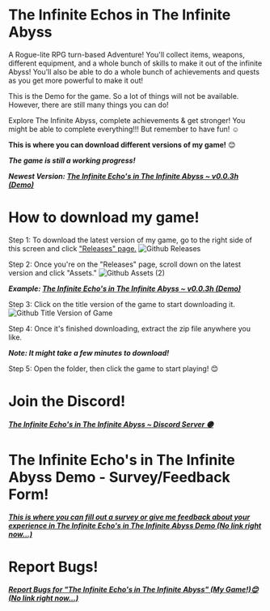 # The Infinite Echos in The Infinite Abyss
A Rogue-lite RPG turn-based Adventure! You'll collect items, weapons, different equipment, and a whole bunch of skills to make it out of the infinite Abyss! You'll also be able to do a whole bunch of achievements and quests as you get more powerful to make it out!

This is the Demo for the game. 
So a lot of things will not be available.
However, there are still many things you can do!

Explore The Infinite Abyss, complete achievements & get stronger!
You might be able to complete everything!!!
But remember to have fun! ☺

<b>This is where you can download different versions of my game!</b> 😊

<b><i>The game is still a working progress!</i></b>

<b><i>Newest Version: [The Infinite Echo's in The Infinite Abyss ~ v0.0.3h (Demo)](https://github.com/CleverFox64/The-Infinite-Echos-in-The-Infinite-Abyss/releases/tag/v0.0.3h)</i></b>

# How to download my game!

Step 1: To download the latest version of my game, go to the right side of this screen and click ["Releases" page.](https://github.com/CleverFox64/The-Infinite-Echos-in-The-Infinite-Abyss/releases)
![Github Releases](https://user-images.githubusercontent.com/53161647/233537177-dd209a75-3c65-4146-9296-652163615a06.JPG)

Step 2: Once you're on the "Releases" page, scroll down on the latest version and click "Assets."
![Github Assets (2)](https://user-images.githubusercontent.com/53161647/233537074-64dfd2f6-3094-4ef6-b35d-8d09978279b3.JPG)

<b><i>Example: [The Infinite Echo's in The Infinite Abyss ~ v0.0.3h (Demo)](https://github.com/CleverFox64/The-Infinite-Echos-in-The-Infinite-Abyss/releases/tag/v0.0.3h)</i></b>

Step 3:  Click on the title version of the game to start downloading it.
![Github Title Version of Game](https://user-images.githubusercontent.com/53161647/233538144-2d50729a-ecfc-4389-a263-786546fe07ea.JPG)

Step 4: Once it's finished downloading, extract the zip file anywhere you like.

<b><i>Note: It might take a few minutes to download!</i></b>

Step 5: Open the folder, then click the game to start playing! 😊

# Join the Discord!
<b><i>[The Infinite Echo's in The Infinite Abyss ~ Discord Server 🟣](https://discord.gg/AeD7emunr2)</i></b>

# The Infinite Echo's in The Infinite Abyss Demo - Survey/Feedback Form!
<b><i>[This is where you can fill out a survey or give me feedback about your experience in The Infinite Echo's in The Infinite Abyss Demo 
(No link right now...)]()</i></b>

# Report Bugs!
<b><i>[Report Bugs for "The Infinite Echo's in The Infinite Abyss" (My Game!)😊
(No link right now...)]()</i></b>
